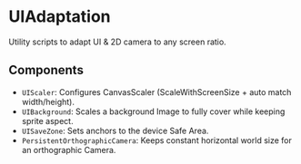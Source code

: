 # UIAdaptation

Utility scripts to adapt UI & 2D camera to any screen ratio.

## Components
- `UIScaler`: Configures CanvasScaler (ScaleWithScreenSize + auto match width/height).
- `UIBackground`: Scales a background Image to fully cover while keeping sprite aspect.
- `UISaveZone`: Sets anchors to the device Safe Area.
- `PersistentOrthographicCamera`: Keeps constant horizontal world size for an orthographic Camera.
